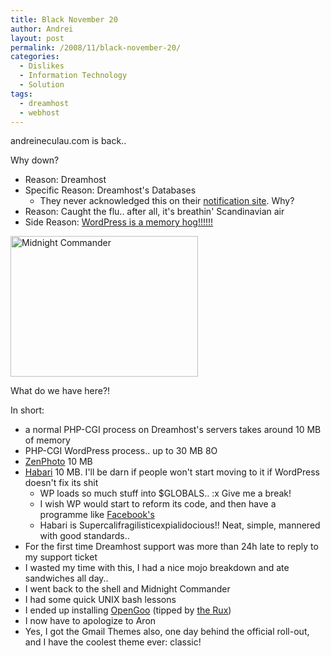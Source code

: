 ```yaml
---
title: Black November 20
author: Andrei
layout: post
permalink: /2008/11/black-november-20/
categories:
  - Dislikes
  - Information Technology
  - Solution
tags:
  - dreamhost
  - webhost
---
```

andreineculau.com is back..

Why down?

*   Reason: Dreamhost
*   Specific Reason: Dreamhost's Databases 
    *   They never acknowledged this on their [notification site][1]. Why?
*   Reason: Caught the flu.. after all, it's breathin' Scandinavian air
*   Side Reason: [WordPress is a memory hog!!!!!!][2]

<div id="attachment_286" class="wp-caption aligncenter" style="width: 310px">
  <a href="http://blog.andreineculau.com/wp-content/uploads/2008/11/img_6079_.jpg"><img class="size-medium wp-image-286" title="Midnight Commander" src="http://blog.andreineculau.com/wp-content/uploads/2008/11/img_6079_-300x225.jpg" alt="Midnight Commander" width="300" height="225" /></a><p class="wp-caption-text">
    What do we have here?!
  </p>
</div>

In short:

*   a normal PHP-CGI process on Dreamhost's servers takes around 10 MB of memory
*   PHP-CGI WordPress process.. up to 30 MB 8O
*   [ZenPhoto][3] 10 MB
*   [Habari][4] 10 MB. I'll be darn if people won't start moving to it if WordPress doesn't fix its shit 
    *   WP loads so much stuff into $GLOBALS.. :x Give me a break!
    *   I wish WP would start to reform its code, and then have a programme like [Facebook's][5]
    *   Habari is Supercalifragilisticexpialidocious!! Neat, simple, mannered with good standards..
*   For the first time Dreamhost support was more than 24h late to reply to my support ticket
*   I wasted my time with this, I had a nice mojo breakdown and ate sandwiches all day..
*   I went back to the shell and Midnight Commander
*   I had some quick UNIX bash lessons
*   I ended up installing [OpenGoo][6] (tipped by [the Rux][7])
*   I now have to apologize to Aron
*   Yes, I got the Gmail Themes also, one day behind the official roll-out, and I have the coolest theme ever: classic!

 [1]: http://www.dreamhoststatus.com
 [2]: http://www.lildude.co.uk/wordpress-is-a-memory-hog/
 [3]: http://www.zenphoto.org
 [4]: http://www.habariproject.org
 [5]: http://developers.facebook.com/news.php?blog=1&story=167
 [6]: http://www.opengoo.org
 [7]: http://littleblogthatshould.wordpress.com